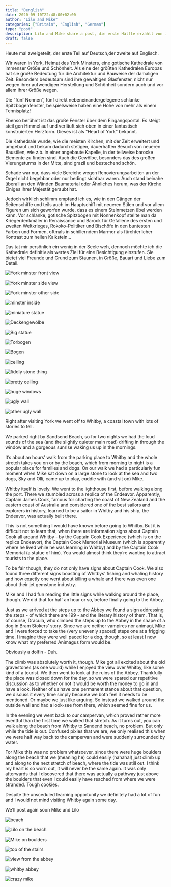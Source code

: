 ```yaml
---
title: "Denglish"
date: 2020-09-10T22:48:00+02:00
author: "Lilo and Mike"
categories: ["Britain", "English", "German"]
type: "post"
description: Lilo and Mike share a post, die erste Hälfte erzählt von ihrem Besuch in York, while the second half is about their outing in Whitby.
draft: false
---
```




Heute mal zweigeteilt, der erste Teil auf Deutsch,der zweite auf Englisch. 

Wir waren in York, Heimat des York Minsters, eine gotische Kathedrale von immenser Größe und Schönheit. Als eine der größten Kathedralen Europas hat sie große Bedeutung für die Architektur und Bauweise der damaligen Zeit. Besonders bedeutsam sind ihre gewaltigen Glasfenster, nicht nur wegen ihrer aufwendigen Herstellung und Schönheit sondern auch und vor allem ihrer Größe wegen. 

Die “fünf Nonnen”, fünf direkt nebeneinandergelegene schlanke Spitzbogenfenster, beispielsweise haben eine Höhe von mehr als einem Tennisplatz! 

Ebenso berühmt ist das große Fenster über dem Eingangsportal. Es steigt steil gen Himmel auf und verläuft sich oben in einer fantastisch konstruierten Herzform. Dieses ist als “Heart of York” bekannt. 

Die Kathedrale wurde, wie die meisten Kirchen, mit der Zeit erweitert und umgebaut und bekam dadurch stetigen, dauerhaften Besuch von neueren Baustilen, wie z.b. in einer angebaute Kapelle, in der teilweise barocke Elemente zu finden sind. Auch die Gewölbe, besonders das des großen Vierungsturms in der Mitte, sind grazil und bestechend schön. 

Schade war nur, dass viele Bereiche wegen Renovierungsarbeiten an der Orgel nicht begehbar oder nur bedingt sichtbar waren. Auch stand beinahe überall an den Wänden Baumaterial oder Ähnliches herum, was der Kirche Einiges ihrer Majestät geraubt hat. 

Jedoch wirklich schlimm empfand ich es, wie in den Gängen der Seitenschiffe und teils auch im Hauptschiff mit neueren Stilen und vor allem Figuren um sich geworfen wurde, dass es einem Steinmetzen übel werden kann. Vor schlanke, gotische Spitzbögen mit Nonnenkopf stellte man da Kriegerdenkmäler in Renaissance und Barock für Gefallene des ersten und zweiten Weltkrieges, Rokoko-Politiker und Bischöfe in den buntesten Farben und Formen, oftmals in schillerndem Marmor als fürchterlicher Kontrast zum hellen Kalkstein...

Das tat mir persönlich ein wenig in der Seele weh, dennoch möchte ich die Kathedrale definitiv als wertes Ziel für eine Besichtigung einstufen. Sie bietet viel Freunde und Grund zum Staunen, in Größe, Bauart und Liebe zum Detail. 


<div class="swiper-container"><div class="swiper-wrapper"><div class="swiper-slide">

![York minster front view](01_york.jpg)

</div><div class="swiper-slide">

![York minster side view](02_york.jpg)

</div><div class="swiper-slide">

![York minster other side](03_york.jpg)

</div><div class="swiper-slide">

![minster inside](04_york.jpg)

</div><div class="swiper-slide">

![miniature statue](05_york.jpg)

</div><div class="swiper-slide">

![Deckengewölbe](06_york.jpg)

</div><div class="swiper-slide">

![Big statue](07_york.jpg)

</div><div class="swiper-slide">

![Torbogen](08_york.jpg)

</div><div class="swiper-slide">

![Bogen](09_york.jpg)

</div><div class="swiper-slide">

![ceiling](10_york.jpg)

</div><div class="swiper-slide">

![fiddly stone thing](11_york.jpg)

</div><div class="swiper-slide">

![pretty ceiling](12_york.jpg)

</div><div class="swiper-slide">

![huge windows](13_york.jpg)

</div><div class="swiper-slide">

![ugly wall](14_york.jpg)

</div><div class="swiper-slide">

![other ugly wall](15_york.jpg)

</div></div><div class="swiper-button-prev"></div><div class="swiper-button-next"></div></div>



Right after visiting York we went off to Whitby, a coastal town with lots of stories to tell. 

We parked right by Sandsend Beach, so for two nights we had the loud sounds of the sea (and the slightly quieter main road) drifting in through the window and a gorgeous sunrise waking us up in the mornings. 

It’s about an hours’ walk from the parking place to Whitby and the whole stretch takes you on or by the beach, which from morning to night is a popular place for families and dogs. On our walk we had a particularly fun moment when Mike sat down on a large stone to look at the sea and two dogs, Sky and Olli, came up to play, cuddle with (and sit on) Mike. 

Whitby itself is lovely. We went to the lighthouse first, before walking along the port. There we stumbled across a replica of the Endeavor. Apparently, Captain James Cook, famous for charting the coast of New Zealand and the eastern coast of Australia and considered one of the best sailors and explorers in history, learned to be a sailor in Whitby and his ship, the Endeavor, was actually built there. 

This is not something I would have known before going to Whitby. But it is difficult not to learn that, when there are information signs about Captain Cook all around Whitby - by the Captain Cook Experience (which is on the replica Endeavor), the Captain Cook Memorial Museum (which is apparently where he lived while he was learning in Whitby) and by the Captain Cook Memorial (a statue of him). You would almost think they’re wanting to attract tourists to the place. 

To be fair though, they do not only have signs about Captain Cook. We also found three different signs boasting of Whitbys’ fishing and whaling history and how exactly one went about killing a whale and there was even one about their jet gemstone industry. 

Mike and I had fun reading the little signs while walking around the place, though. We did that for half an hour or so, before finally going to the Abbey. 

Just as we arrived at the steps up to the Abbey we found a sign addressing the steps - of which there are 199 - and the literary history of them. That is, of course, Dracula, who climbed the steps up to the Abbey in the shape of a dog in Bram Stokers’ story. Since we are neither vampires nor animagi, Mike and I were forced to take the (very unevenly spaced) steps one at a frigging time. I imagine they were well paced for a dog, though, so at least I now know what my preferred Animagus form would be. 

Obviously a dolfin - Duh. 

The climb was absolutely worth it, though. Mike got all excited about the old gravestones (as one would) while I enjoyed the view over Whitby, like some kind of a tourist. We then went to look at the ruins of the Abbey. Thankfully the place was closed down for the day, so we were spared our repetitive discussion as to whether or not it would be worth the money to go in and have a look. Neither of us have one permanent stance about that question, we discuss it every time simply because we both feel it needs to be mentioned. Or maybe we just like arguing. So instead we walked around the outside wall and had a look-see from there, which seemed fine for us. 

In the evening we went back to our campervan, which proved rather more eventful than the first time we walked that stretch. As it turns out, you can walk along the beach from Whitby to Sandend beach, no problem. But only while the tide is out. Confused pixies that we are, we only realised this when we were half way back to the campervan and were suddenly surrounded by water. 

For Mike this was no problem whatsoever, since there were huge boulders along the beach that we (meaning he) could easily (hahaha!) just climb up and along to the next stretch of beach, where the tide was still out. I think my heart is so worn out, it will never be the same again. It was only afterwards that I discovered that there was actually a pathway just above the boulders that even I could easily have reached from where we were stranded. Tough cookies. 

Despite the unsceduled learning opportunity we definitely had a lot of fun and I would not mind visiting Whitby again some day. 

We’ll post again soon
Mike and Lilo


<div class="swiper-container"><div class="swiper-wrapper"><div class="swiper-slide">

![beach](16_whitby.jpg)

</div><div class="swiper-slide">

![Lilo on the beach](17_whitby.jpg)

</div><div class="swiper-slide">

![Mike on boulders](18_whitby.jpg)

</div><div class="swiper-slide">

![top of the stairs](19_whitby.jpg)

</div><div class="swiper-slide">

![view from the abbey](20_whitby.jpg)

</div><div class="swiper-slide">

![whitby abbey](21_whitby.jpg)

</div><div class="swiper-slide">

![crazy mike](22_whitby.jpg)

</div></div><div class="swiper-button-prev"></div><div class="swiper-button-next"></div></div>